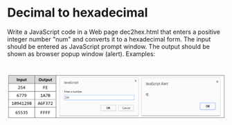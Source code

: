 # Decimal to hexadecimal
Write a JavaScript code in a Web page dec2hex.html that enters a positive integer number "num" and converts it to a hexadecimal form. The input should be entered as JavaScript prompt window. The output should be
shown as browser popup window (alert). Examples:

# ![Examples](example.png)